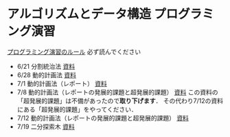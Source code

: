 # アルゴリズムとデータ構造 プログラミング演習

[プログラミング演習のルール](/RULES.md) 必ず読んでください

* 6/21 分割統治法 [資料](/0621/2016ad_0621.pdf)
* 6/28 動的計画法 [資料](/0628/2016ad_0628.pdf)
* 7/1  動的計画法（レポート） [資料](/0701/2016ad_0701.pdf)
* 7/8  動的計画法（レポートの発展的課題と超発展的課題） [資料](/0708/2016ad_0708.pdf)
この資料の「超発展的課題」は不備があったので**取り下げます**．
その代わり7/12の資料にある「超発展的課題」をやってください．
* 7/12  動的計画法（レポートの発展的課題と超発展的課題） [資料](/0712/2016ad_0712.pdf)
* 7/19  二分探索木 [資料](/0719/2016ad_0719.pdf)
